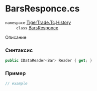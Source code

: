 
# BarsResponce.cs
`namespace` [TigerTrade.Tc](../../../../TigerTrade.Tc.md).[History](../../../../TigerTrade.Tc/History.md)  
&nbsp;&nbsp;&nbsp;&nbsp;&nbsp;&nbsp;&nbsp;&nbsp;&nbsp;`class` [BarsResponce](../../BarsResponce.cs.md)

Описание

### Синтаксис
```csharp
public IDataReader<Bar> Reader { get; }
```
### Пример  
```csharp
// example
```
